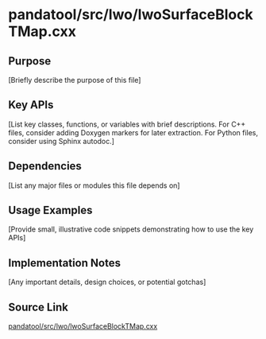 # pandatool/src/lwo/lwoSurfaceBlockTMap.cxx

## Purpose
[Briefly describe the purpose of this file]

## Key APIs
[List key classes, functions, or variables with brief descriptions.
For C++ files, consider adding Doxygen markers for later extraction.
For Python files, consider using Sphinx autodoc.]

## Dependencies
[List any major files or modules this file depends on]

## Usage Examples
[Provide small, illustrative code snippets demonstrating how to use the key APIs]

## Implementation Notes
[Any important details, design choices, or potential gotchas]

## Source Link
[pandatool/src/lwo/lwoSurfaceBlockTMap.cxx](link_to_source_repository/pandatool/src/lwo/lwoSurfaceBlockTMap.cxx)
